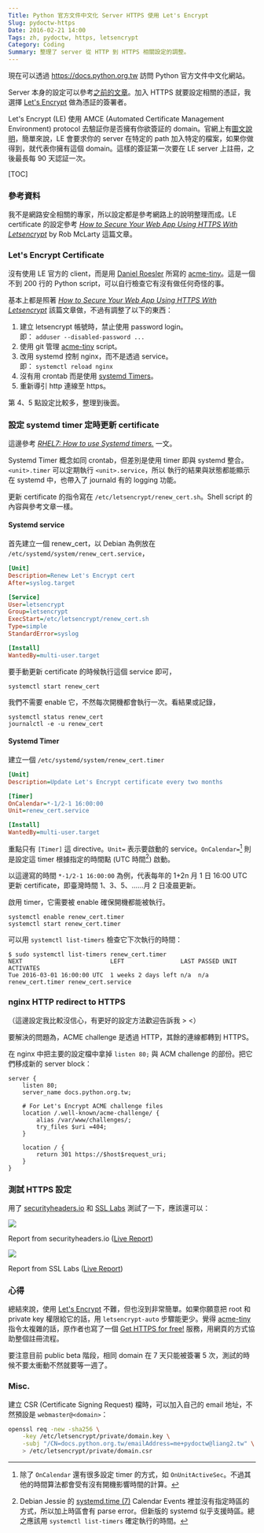 ```yaml
---
Title: Python 官方文件中文化 Server HTTPS 使用 Let's Encrypt
Slug: pydoctw-https
Date: 2016-02-21 14:00
Tags: zh, pydoctw, https, letsencrypt
Category: Coding 
Summary: 整理了 server 從 HTTP 到 HTTPS 相關設定的調整。
---
```


現在可以透過 <https://docs.python.org.tw> 訪問 Python 官方文件中文化網站。

Server 本身的設定可以參考[之前的文章]({filename}0214_pydoctw_server.md)。加入 HTTPS 就要設定相關的憑証，我選擇 [Let's Encrypt] 做為憑証的簽署者。

Let's Encrypt (LE) 使用 AMCE (Automated Certificate Management Environment) protocol 去驗証你是否擁有你欲簽証的 domain。官網上有[圖文說明](https://letsencrypt.org/howitworks/technology/)，簡單來說，LE 會要求你的 server 在特定的 path 加入特定的檔案，如果你做得到，就代表你擁有這個 domain。這樣的簽証第一次要在 LE server 上註冊，之後最長每 90 天認証一次。

[TOC]


### 參考資料

我不是網路安全相關的專家，所以設定都是參考網路上的說明整理而成。LE certificate 的設定參考 [*How to Secure Your Web App Using HTTPS With Letsencrypt*] by Rob McLarty 這篇文章。


### Let's Encrypt Certificate

沒有使用 LE 官方的 client，而是用 [Daniel Roesler] 所寫的 [acme-tiny]。這是一個不到 200 行的 Python script，可以自行檢查它有沒有做任何奇怪的事。

基本上都是照著 [*How to Secure Your Web App Using HTTPS With Letsencrypt*] 該篇文章做，不過有調整了以下的東西：

1. 建立 letsencrypt 帳號時，禁止使用 password login。<br>
   即： `adduser --disabled-password ...`
2. 使用 git 管理 [acme-tiny] script。
3. 改用 systemd 控制 nginx，而不是透過 service。<br>
   即： `systemctl reload nginx`
4. 沒有用 crontab 而是使用 [systemd Timers](https://wiki.archlinux.org/index.php/Systemd/Timers)。
5. 重新導引 http 連線至 https。

第 4、5 點設定比較多，整理到後面。


### 設定 systemd timer 定時更新 certificate

這邊參考 [*RHEL7: How to use Systemd timers.*] 一文。

Systemd Timer 概念如同 crontab，但差別是使用 timer 即與 systemd 整合。`<unit>.timer` 可以定期執行 `<unit>.service`，所以 <unit> 執行的結果與狀態都能顯示在 systemd 中，也帶入了 journald 有的 logging 功能。

更新 certificate 的指令寫在 `/etc/letsencrypt/renew_cert.sh`。Shell script 的內容與參考文章一樣。

#### Systemd service

首先建立一個 renew_cert，以 Debian 為例放在 `/etc/systemd/system/renew_cert.service`，

```ini
[Unit]
Description=Renew Let's Encrypt cert
After=syslog.target

[Service]
User=letsencrypt
Group=letsencrypt
ExecStart=/etc/letsencrypt/renew_cert.sh
Type=simple
StandardError=syslog

[Install]
WantedBy=multi-user.target
```

要手動更新 certificate 的時候執行這個 service 即可，

```
systemctl start renew_cert
```

我們不需要 enable 它，不然每次開機都會執行一次。看結果或記錄，

```
systemctl status renew_cert
journalctl -e -u renew_cert
```

#### Systemd Timer

建立一個 `/etc/systemd/system/renew_cert.timer`

```ini
[Unit]
Description=Update Let's Encrypt certificate every two months

[Timer]
OnCalendar=*-1/2-1 16:00:00
Unit=renew_cert.service

[Install]
WantedBy=multi-user.target
```

重點只有 `[Timer]` 這 directive。`Unit=` 表示要啟動的 service。`OnCalendar=`[^calendar] 則是設定這 timer 根據指定的時間點 (UTC 時間[^utc]) 啟動。

以這邊寫的時間 `*-1/2-1 16:00:00` 為例，代表每年的 1+2n 月 1 日 16:00 UTC 更新 certificate，即臺灣時間 1、3、5、……月 2 日凌晨更新。

啟用 timer，它需要被 enable 確保開機都能被執行。

```
systemctl enable renew_cert.timer
systemctl start renew_cert.timer
```

可以用 `systemctl list-timers` 檢查它下次執行的時間：

```console
$ sudo systemctl list-timers renew_cert.timer
NEXT                         LEFT                LAST PASSED UNIT             ACTIVATES
Tue 2016-03-01 16:00:00 UTC  1 weeks 2 days left n/a  n/a    renew_cert.timer renew_cert.service
```

[^calendar]: 除了 `OnCalendar` 還有很多設定 timer 的方式，如 `OnUnitActiveSec`。不過其他的時間算法都會受有沒有開機影響時間的計算。

[^utc]: Debian Jessie 的 [systemd.time (7)](https://www.freedesktop.org/software/systemd/man/systemd.time.html#Calendar%20Events) Calendar Events 裡並沒有指定時區的方式，所以加上時區會有 parse error。但新版的 systemd 似乎支援時區。總之應該用 `systemctl list-timers` 確定執行的時間。


### nginx HTTP redirect to HTTPS

（這邊設定我比較沒信心，有更好的設定方法歡迎告訴我 > <）

要解決的問題為，ACME challenge 是透過 HTTP，其餘的連線都轉到 HTTPS。

在 nginx 中把主要的設定檔中拿掉 `listen 80;` 與 ACM challenge 的部份。把它們移成新的 server block： 

```nginx
server {
    listen 80;
    server_name docs.python.org.tw;

    # For Let's Encrypt ACME challenge files
    location /.well-known/acme-challenge/ {
        alias /var/www/challenges/;
        try_files $uri =404;
    }

    location / {
        return 301 https://$host$request_uri;
    }
}
``` 


### 測試 HTTPS 設定

用了 [securityheaders.io](https://securityheaders.io/) 和 [SSL Labs](https://www.ssllabs.com/index.html) 測試了一下，應該還可以：

<div class="figure">
  <img src="{attach}pics/pydoctw_securityheaders_report.png"/>
  <p class="caption center">Report from securityheaders.io (<a href="https://securityheaders.io/?q=https%3A%2F%2Fdocs.python.org.tw%2F3%2F">Live Report</a>)</p>
</div>

<div class="figure">
  <img src="{attach}pics/pydoctw_ssllabs_report.png"/>
  <p class="caption center">Report from SSL Labs (<a href="https://www.ssllabs.com/ssltest/analyze.html?d=docs.python.org.tw">Live Report</a>)</p>
</div>


### 心得

總結來說，使用 [Let's Encrypt] 不難，但也沒到非常簡單。如果你願意把 root 和 private key 權限給它的話，用 `letsencrypt-auto` 步驟能更少。覺得 [acme-tiny] 指令太複雜的話，原作者也寫了一個 [Get HTTPS for free!] 服務，用網頁的方式協助整個註冊流程。

要注意目前 public beta 階段，相同 domain 在 7 天只能被簽署 5 次，測試的時候不要太衝動不然就要等一週了。


### Misc.

建立 CSR (Certificate Signing Request) 檔時，可以加入自己的 email 地址，不然預設是 `webmaster@<domain>`：

```bash
openssl req -new -sha256 \
    -key /etc/letsencrypt/private/domain.key \
    -subj "/CN=docs.python.org.tw/emailAddress=me+pydoctw@liang2.tw" \
    > /etc/letsencrypt/private/domain.csr
```

[Let's Encrypt]: https://letsencrypt.org/
[*How to Secure Your Web App Using HTTPS With Letsencrypt*]: https://robmclarty.com/blog/how-to-secure-your-web-app-using-https-with-letsencrypt

[Daniel Roesler]: https://daylightpirates.org/
[acme-tiny]: https://github.com/diafygi/acme-tiny/

[*RHEL7: How to use Systemd timers.*]: http://www.certdepot.net/rhel7-use-systemd-timers/

[Get HTTPS for free!]: https://gethttpsforfree.com/
